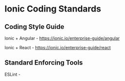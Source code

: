 # Ionic Coding Standards

## Coding Style Guide

Ionic + Angular - https://ionic.io/enterprise-guide/angular

Ionic + React - https://ionic.io/enterprise-guide/react

## Standard Enforcing Tools

ESLint - 
